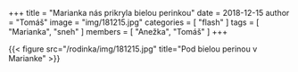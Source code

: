 +++
title = "Marianka nás prikryla bielou perinkou"
date = 2018-12-15
author = "Tomáš"
image = "img/181215.jpg"
categories = [ "flash" ]
tags = [ "Marianka", "sneh" ]
members = [ "Anežka", "Tomáš" ]
+++

<!--more-->

{{< figure src="/rodinka/img/181215.jpg" title="Pod bielou perinou v Marianke" >}}
